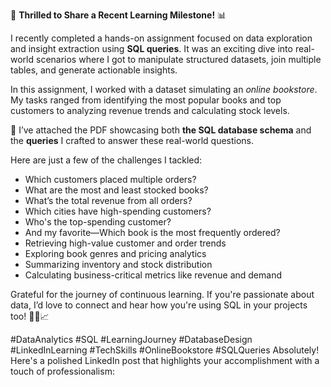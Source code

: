 
🚀 **Thrilled to Share a Recent Learning Milestone!** 📊

I recently completed a hands-on assignment focused on data exploration and insight extraction using **SQL queries**. It was an exciting dive into real-world scenarios where I got to manipulate structured datasets, join multiple tables, and generate actionable insights.

In this assignment, I worked with a dataset simulating an *online bookstore*. My tasks ranged from identifying the most popular books and top customers to analyzing revenue trends and calculating stock levels.

📄 I’ve attached the PDF showcasing both **the SQL database schema** and the **queries** I crafted to answer these real-world questions.

Here are just a few of the challenges I tackled:

- Which customers placed multiple orders?  
- What are the most and least stocked books?  
- What’s the total revenue from all orders?  
- Which cities have high-spending customers?  
- Who's the top-spending customer?  
- And my favorite—Which book is the most frequently ordered?
- Retrieving high-value customer and order trends
- Exploring book genres and pricing analytics
- Summarizing inventory and stock distribution
- Calculating business-critical metrics like revenue and demand

Grateful for the journey of continuous learning. If you're passionate about data, I’d love to connect and hear how you're using SQL in your projects too! 👩‍💻📈

#DataAnalytics #SQL #LearningJourney #DatabaseDesign #LinkedInLearning #TechSkills #OnlineBookstore #SQLQueries
Absolutely! Here's a polished LinkedIn post that highlights your accomplishment with a touch of professionalism:
